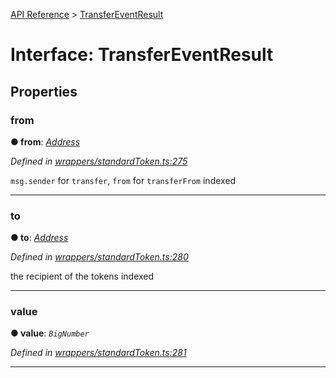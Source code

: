 [API Reference](../README.md) > [TransferEventResult](../interfaces/TransferEventResult.md)



# Interface: TransferEventResult


## Properties
<a id="from"></a>

###  from

**●  from**:  *[Address](../#Address)* 

*Defined in [wrappers/standardToken.ts:275](https://github.com/daostack/arc.js/blob/f343aa24/lib/wrappers/standardToken.ts#L275)*



`msg.sender` for `transfer`, `from` for `transferFrom` indexed




___

<a id="to"></a>

###  to

**●  to**:  *[Address](../#Address)* 

*Defined in [wrappers/standardToken.ts:280](https://github.com/daostack/arc.js/blob/f343aa24/lib/wrappers/standardToken.ts#L280)*



the recipient of the tokens indexed




___

<a id="value"></a>

###  value

**●  value**:  *`BigNumber`* 

*Defined in [wrappers/standardToken.ts:281](https://github.com/daostack/arc.js/blob/f343aa24/lib/wrappers/standardToken.ts#L281)*





___


